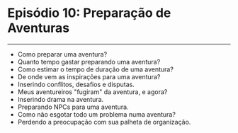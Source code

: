 # Episódio 10: **Preparação de Aventuras**
***
 - Como preparar uma aventura?
 - Quanto tempo gastar preparando uma aventura?
 - Como estimar o tempo de duração de uma aventura?
 - De onde vem as inspirações para uma aventura?
 - Inserindo conflitos, desafios e disputas.
 - Meus aventureiros "fugiram" da aventura, e agora?
 - Inserindo drama na aventura.
 - Preparando NPCs para uma aventura.
 - Como não esgotar todo um problema numa aventura?
 - Perdendo a preocupação com sua palheta de organização.
<!--stackedit_data:
eyJoaXN0b3J5IjpbLTg4OTUzNTM4XX0=
-->